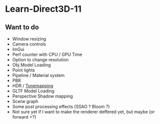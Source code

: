 # Learn-Direct3D-11

## Want to do

- Window resizing
- Camera controls
- ImGui
- Perf counter with CPU / GPU Time
- Option to change resolution
- Obj Model Loading
- Point lights
- Pipeline / Material system
- PBR
- HDR / [Tonemapping](https://64.github.io/tonemapping/)
- GLTF Model Loading
- Perspective Shadow mapping
- Scene graph
- Some post processing effects (SSAO ? Bloom ?)
- Not sure yet if I want to make the renderer deffered yet, but maybe (or forward +?)
